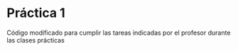 # Práctica 1
Código modificado para cumplir las tareas indicadas por el profesor durante las clases prácticas
